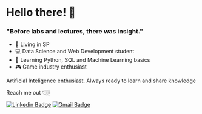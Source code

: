 # Hello there! 👋

### "Before labs and lectures, there was insight." 

- 📍  Living in SP
- 💻 Data Science and Web Development student
- 🌱 Learning Python, SQL and Machine Learning basics
- 🎮 Game industry enthusiast

Artificial Inteligence enthusiast. Always ready to learn and share knowledge

Reach me out 👇🏼

[![Linkedin Badge](https://img.shields.io/badge/-LinkedIn-blue?style=flat-square&logo=Linkedin&logoColor=white&link=https://www.linkedin.com/in/diego-marcelino-41a8601ba/)](https://www.linkedin.com/in/diego-marcelino-41a8601ba/)  [![Gmail Badge](https://img.shields.io/badge/-dmarczoo@gmail.com-6633cc?style=flat-square&logo=Gmail&logoColor=white&link=mailto:dmarczoo@gmail.com)](mailto:dmarczoo@gmail.com)
